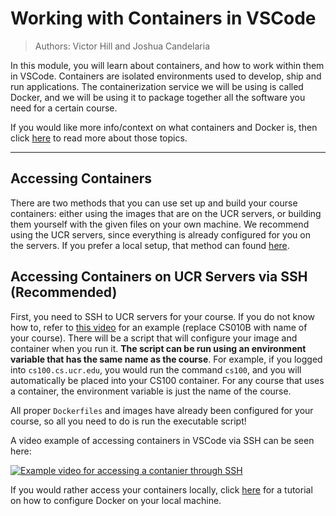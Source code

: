 # Working with Containers in VSCode

> Authors: Victor Hill and Joshua Candelaria

In this module, you will learn about containers, and how to work within them in VSCode. Containers are isolated environments used to develop, ship and run applications. The containerization service we will be using is called Docker, and we will be using it to package together all the software you need for a certain course.

If you would like more info/context on what containers and Docker is, then click [here](DockerInfo.md) to read more about those topics.

---

## Accessing Containers

There are two methods that you can use set up and build your course containers: either using the images that are on the UCR servers, or building them yourself with the given files on your own machine. We recommend using the UCR servers, since everything is already configured for you on the servers. If you prefer a local setup, that method can found [here](../../docker/docker-setup/README.md).

## Accessing Containers on UCR Servers via SSH (Recommended)

First, you need to SSH to UCR servers for your course. If you do not know how to, refer to <a target="_blank" rel="noopener noreferrer" href="https://www.youtube.com/watch?v=4wrQ-MFxO3Q">this video</a> for an example (replace CS010B with name of your course). There will be a script that will configure your image and container when you run it. **The script can be run using an environment variable that has the same name as the course**. For example, if you logged into `cs100.cs.ucr.edu`, you would run the command `cs100`, and you will automatically be placed into your CS100 container. For any course that uses a container, the environment variable is just the name of the course.

All proper `Dockerfiles` and images have already been configured for your course, so all you need to do is run the executable script!

A video example of accessing containers in VSCode via SSH can be seen here:

[![Example video for accessing a contanier through SSH](https://img.youtube.com/vi/0-LYQPDhM7c/maxresdefault.jpg)](https://www.youtube.com/watch?v=0-LYQPDhM7c)

If you would rather access your containers locally, click [here](../../docker/docker-setup/dockersetup.md) for a tutorial on how to configure Docker on your local machine.